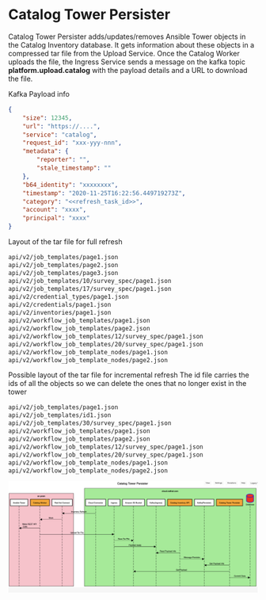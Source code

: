 # Catalog Tower Persister

Catalog Tower Persister adds/updates/removes Ansible Tower objects in the Catalog Inventory
database. It gets information about these objects in a compressed tar file from the Upload Service.
Once the Catalog Worker uploads the file, the Ingress Service sends a message on the kafka
topic **platform.upload.catalog** with the payload details and a URL to download the file.

Kafka Payload info
```json
{
    "size": 12345,
    "url": "https://....",
    "service": "catalog",
    "request_id": "xxx-yyy-nnn",
    "metadata": {
        "reporter": "",
        "stale_timestamp": ""
    },
    "b64_identity": "xxxxxxxx",
    "timestamp": "2020-11-25T16:22:56.449719273Z",
    "category": "<<refresh_task_id>>",
    "account": "xxxx",
    "principal": "xxxx"
}
```

Layout of the tar file for full refresh
```
api/v2/job_templates/page1.json
api/v2/job_templates/page2.json
api/v2/job_templates/page3.json
api/v2/job_templates/10/survey_spec/page1.json
api/v2/job_templates/17/survey_spec/page1.json
api/v2/credential_types/page1.json
api/v2/credentials/page1.json
api/v2/inventories/page1.json
api/v2/workflow_job_templates/page1.json
api/v2/workflow_job_templates/page2.json
api/v2/workflow_job_templates/12/survey_spec/page1.json
api/v2/workflow_job_templates/20/survey_spec/page1.json
api/v2/workflow_job_template_nodes/page1.json
api/v2/workflow_job_template_nodes/page2.json
```

Possible layout of the tar file for incremental refresh
The id file carries the ids of all the objects so we can 
delete the ones that no longer exist in the tower
```
api/v2/job_templates/page1.json
api/v2/job_templates/id1.json
api/v2/job_templates/30/survey_spec/page1.json
api/v2/workflow_job_templates/page1.json
api/v2/workflow_job_templates/page2.json
api/v2/workflow_job_templates/12/survey_spec/page1.json
api/v2/workflow_job_templates/20/survey_spec/page1.json
api/v2/workflow_job_template_nodes/page1.json
api/v2/workflow_job_template_nodes/page2.json
```

![Alt UsingUploadService](./docs/ctp.png?raw=true)

